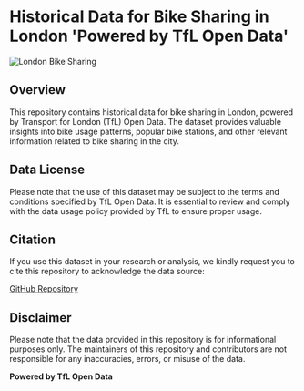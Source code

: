 # Historical Data for Bike Sharing in London 'Powered by TfL Open Data'

![London Bike Sharing](bike_sharing_london.jpg)

## Overview

This repository contains historical data for bike sharing in London, powered by Transport for London (TfL) Open Data. The dataset provides valuable insights into bike usage patterns, popular bike stations, and other relevant information related to bike sharing in the city.

## Data License

Please note that the use of this dataset may be subject to the terms and conditions specified by TfL Open Data. It is essential to review and comply with the data usage policy provided by TfL to ensure proper usage.

## Citation

If you use this dataset in your research or analysis, we kindly request you to cite this repository to acknowledge the data source:

[GitHub Repository](https://github.com/felipegcruz/London-Bikes)

## Disclaimer

Please note that the data provided in this repository is for informational purposes only. The maintainers of this repository and contributors are not responsible for any inaccuracies, errors, or misuse of the data.

**Powered by TfL Open Data**
